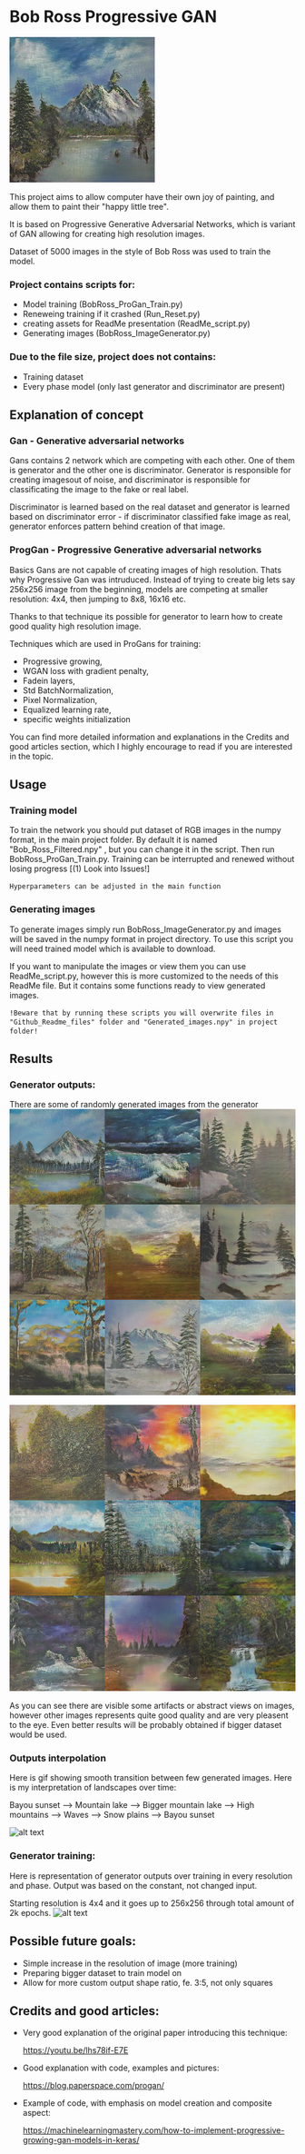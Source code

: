 ﻿# Bob Ross Progressive GAN
![alt text](https://github.com/Ciapser/Bob-Ross-Progressive-Gan/blob/master/Github_Readme_files/Thumbnail_img.png?raw=true)

This project aims to allow computer have their own joy of painting, and allow them to paint their "happy little tree".

It is based on Progressive Generative Adversarial Networks, which is variant of GAN allowing for creating high resolution images. 

Dataset of 5000 images in the style of Bob Ross was used to train the model. 

### Project contains scripts for:
- Model training                            (BobRoss_ProGan_Train.py)
- Reneweing training if it crashed          (Run_Reset.py)
- creating assets for ReadMe presentation   (ReadMe_script.py)
- Generating images                         (BobRoss_ImageGenerator.py)

### Due to the file size, project does not contains:
- Training dataset
- Every phase model (only last generator and discriminator are present)

## Explanation of concept
### Gan - Generative adversarial networks
Gans contains 2 network which are competing with each other. One of them is generator and the other one is discriminator. Generator is responsible for creating imagesout of noise, and discriminator is responsible for classificating the image to the fake or real label. 

Discriminator is learned based on the real dataset and generator is learned based on discriminator error - if discriminator classified fake image as real, generator enforces pattern behind creation of that image.
### ProgGan - Progressive Generative adversarial networks
Basics Gans are not capable of creating images of high resolution. 
Thats why Progressive Gan was intruduced. Instead of trying to create big lets say 256x256 image from the beginning, models are competing at smaller resolution: 4x4, then jumping to 8x8, 16x16 etc. 

Thanks to that technique its possible for generator to learn how to create good quality high resolution image.

Techniques which are used in ProGans for training:
- Progressive growing,
- WGAN loss with gradient penalty,
- Fadein layers,
- Std BatchNormalization,
- Pixel Normalization,
- Equalized learning rate,
- specific weights initialization

You can find more detailed information and explanations in the Credits and good articles section, which I highly encourage to read if you are interested in the topic.


## Usage
### Training model
To train the network you should put dataset of RGB images in the numpy format, in the main project folder. By default it is named "Bob_Ross_Filtered.npy" , but you can change it in the script. Then run BobRoss_ProGan_Train.py. Training can be interrupted and renewed without losing progress [(1) Look into  Issues!]

    Hyperparameters can be adjusted in the main function
### Generating images
To generate images simply run BobRoss_ImageGenerator.py and images will be saved in the numpy format in project directory. To use this script you will need trained model which is available to download.

If you want to manipulate the images or view them you can use
ReadMe_script.py, however this is more customized to the needs of
this ReadMe file. But it contains some functions ready to view
generated images. 
    
    !Beware that by running these scripts you will overwrite files in
    "Github_Readme_files" folder and "Generated_images.npy" in project
    folder!
    
    
## Results

### Generator outputs:
There are some of randomly generated images from the generator
![alt text](https://github.com/Ciapser/Bob-Ross-Progressive-Gan/blob/master/Github_Readme_files/Generated_imgs_checkboard_1.png?raw=true)


![alt text](https://github.com/Ciapser/Bob-Ross-Progressive-Gan/blob/master/Github_Readme_files/Generated_imgs_checkboard_2.png?raw=true)

As you can see there are visible some artifacts or abstract views on images, however other images represents quite good quality and are very pleasent to the eye. 
Even better results will be probably obtained if bigger dataset would be used.

### Outputs interpolation
Here is gif showing smooth transition between few generated images.
Here is my interpretation of landscapes over time:          

Bayou sunset --> Mountain lake --> Bigger mountain lake --> 
High mountains --> Waves --> Snow plains --> Bayou sunset

![alt text](https://github.com/Ciapser/Bob-Ross-Progressive-Gan/blob/master/Github_Readme_files/Model_interpolation.gif?raw=true)

### Generator training:
Here is representation of generator outputs over training in every resolution and phase. Output was based on the constant, not changed input.

Starting resolution is 4x4 and it goes up to 256x256 through total amount of 2k epochs.
![alt text](https://github.com/Ciapser/Bob-Ross-Progressive-Gan/blob/master/Github_Readme_files/Full_train_gif.gif?raw=true)


## Possible future goals:
 - Simple increase in the resolution of image (more training)
 - Preparing bigger dataset to train model on
 - Allow for more custom output shape ratio, fe. 3:5, not only squares


## Credits and good articles:
- Very good explanation of the original paper introducing this technique:  

    https://youtu.be/lhs78if-E7E
- Good explanation with code, examples and pictures:

    https://blog.paperspace.com/progan/
- Example of code, with emphasis on model creation and composite aspect:

    https://machinelearningmastery.com/how-to-implement-progressive-growing-gan-models-in-keras/